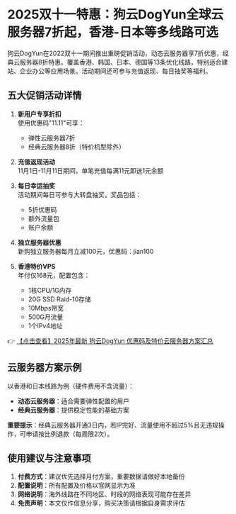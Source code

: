 # 2025双十一特惠：狗云DogYun全球云服务器7折起，香港-日本等多线路可选

狗云DogYun在2022双十一期间推出重磅促销活动，动态云服务器享7折优惠，经典云服务器8折特惠。覆盖香港、韩国、日本、德国等13条优化线路，特别适合建站、企业办公等应用场景。活动期间还可参与充值返现、每日抽奖等福利。

## 五大促销活动详情

1. **新用户专享折扣**  
   使用优惠码"11.11"可享：  
   - 弹性云服务器7折  
   - 经典云服务器8折（特价机型除外）

2. **充值返现活动**  
   11月1日-11月11日期间，单笔充值每满11元即送1元余额

3. **每日幸运抽奖**  
   活动期间每日可参与大转盘抽奖，奖品包括：  
   - 5折优惠码  
   - 额外流量包  
   - 账户余额

4. **独立服务器优惠**  
   新购独立服务器每月立减100元，优惠码：jian100

5. **香港特价VPS**  
   年付仅168元，配置包含：  
   - 1核CPU/1G内存  
   - 20G SSD Raid-10存储  
   - 10Mbps带宽  
   - 500G月流量  
   - 1个IPv4地址

👉 [【点击查看】2025年最新 狗云DogYun 优惠码及特价云服务器方案汇总](https://bit.ly/DogYun)

## 云服务器方案示例

以香港和日本线路为例（硬件费用不含流量）：

- **动态云服务器**：适合需要弹性配置的用户
- **经典云服务器**：提供稳定性能的基础方案

**重要提示**：经典云服务器开通3日内，若IP完好、流量使用不超过5%且无违规操作，可申请按比例退款（每周限2次）。

## 使用建议与注意事项

1. **付费方式**：建议优先选择月付方案，重要数据请做好本地备份
2. **配置说明**：所有配置及价格以官网显示为准
3. **网络说明**：海外线路在不同地区、时段的网络表现可能存在差异
4. **免责声明**：本文仅作信息分享，购买决策请根据自身需求评估